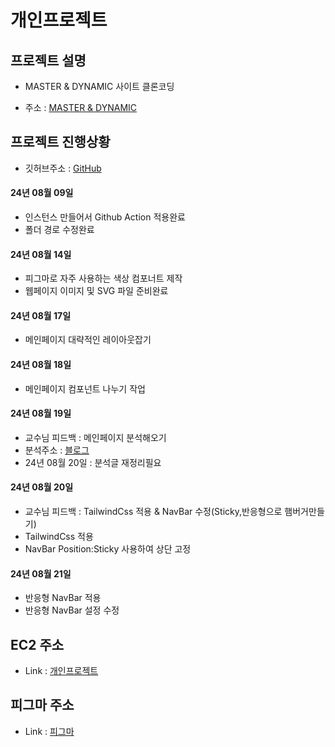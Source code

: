 # 개인프로젝트

## 프로젝트 설명

- MASTER & DYNAMIC 사이트 클론코딩

- 주소 : [MASTER & DYNAMIC](https://www.masterdynamic.com/)

## 프로젝트 진행상황

- 깃허브주소 : [GitHub](https://github.com/CarrotEasy0214/dynamic)

#### 24년 08월 09일

- 인스턴스 만들어서 Github Action 적용완료
- 폴더 경로 수정완료

#### 24년 08월 14일

- 피그마로 자주 사용하는 색상 컴포너트 제작
- 웹페이지 이미지 및 SVG 파일 준비완료

#### 24년 08월 17일

- 메인페이지 대략적인 레이아웃잡기

#### 24년 08월 18일

- 메인페이지 컴포넌트 나누기 작업

#### 24년 08월 19일

- 교수님 피드백 : 메인페이지 분석해오기
- 분석주소 : [블로그](https://aaa0214.tistory.com/5)
- 24년 08월 20일 : 분석글 재정리필요

#### 24년 08월 20일

- 교수님 피드백 : TailwindCss 적용 & NavBar 수정(Sticky,반응형으로 햄버거만들기)
- TailwindCss 적용
- NavBar Position:Sticky 사용하여 상단 고정

#### 24년 08월 21일

- 반응형 NavBar 적용
- 반응형 NavBar 설정 수정

## EC2 주소

- Link : [개인프로젝트](http://ec2-52-79-212-4.ap-northeast-2.compute.amazonaws.com)

## 피그마 주소

- Link : [피그마](https://www.figma.com/design/uqgjVXBJp713w1WtxpZmSC/Dynamic?node-id=0-1&t=ehMwL7ae0Ejvrldu-1)
